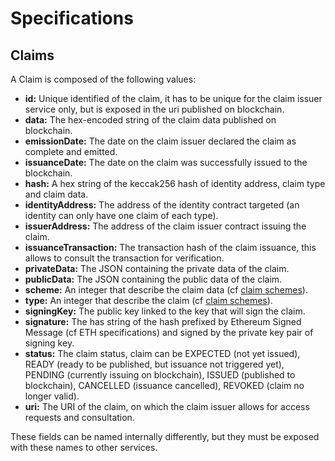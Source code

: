 # Specifications

## Claims

A Claim is composed of the following values:
- **id:** Unique identified of the claim, it has to be unique for the claim issuer service only, but is exposed in the uri published on blockchain.
- **data:** The hex-encoded string of the claim data published on blockchain.
- **emissionDate:** The date on the claim issuer declared the claim as complete and emitted.
- **issuanceDate:** The date on the claim was successfully issued to the blockchain.
- **hash:** A hex string of the keccak256 hash of identity address, claim type and claim data.
- **identityAddress:** The address of the identity contract targeted (an identity can only have one claim of each type).
- **issuerAddress:** The address of the claim issuer contract issuing the claim.
- **issuanceTransaction:** The transaction hash of the claim issuance, this allows to consult the transaction for verification.
- **privateData:** The JSON containing the private data of the claim.
- **publicData:** The JSON containing the public data of the claim.
- **scheme:** An integer that describe the claim data (cf [claim schemes](../../constants/claim-schemes.md)).
- **type:** An integer that describe the claim  (cf [claim schemes](../../constants/claim-types.md)).
- **signingKey:** The public key linked to the key that will sign the claim.
- **signature:** The has string of the hash prefixed by Ethereum Signed Message (cf ETH specifications) and signed by the private key pair of signing key.
- **status:** The claim status, claim can be EXPECTED (not yet issued), READY (ready to be published, but issuance not triggered yet), PENDING (currently issuing on blockchain), ISSUED (published to blockchain), CANCELLED (issuance cancelled), REVOKED (claim no longer valid).
- **uri:** The URI of the claim, on which the claim issuer allows for access requests and consultation.

These fields can be named internally differently, but they must be exposed with these names to other services.
